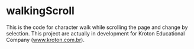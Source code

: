 # walkingScroll
This is the code for character walk while scrolling the page and change by selection.
This project are actually in development for Kroton Educational Company (www.kroton.com.br).
